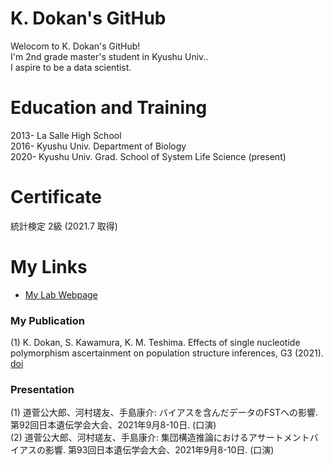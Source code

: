 # K. Dokan's GitHub

Welocom to K. Dokan's GitHub! <br>I'm 2nd grade master's student in Kyushu Univ..<br>I aspire to be a data scientist.

#  Education and Training
2013- La Salle High School <br>
2016- Kyushu Univ. Department of Biology <br>
2020- Kyushu Univ. Grad. School of System Life Science (present)

# Certificate
統計検定 2級 (2021.7 取得)

# My Links
- [My Lab Webpage](http://www.biology.kyushu-u.ac.jp/~kteshima/)<br> 

### My Publication
(1) K. Dokan, S. Kawamura, K. M. Teshima. Effects of single nucleotide polymorphism ascertainment on population structure inferences, G3 (2021). [doi](https://academic.oup.com/g3journal/advance-article/doi/10.1093/g3journal/jkab128/6237890)<br>

### Presentation
(1) 道菅公大郎、河村瑳友、手島康介: バイアスを含んだデータのFSTへの影響. 第92回日本遺伝学会大会、2021年9月8-10日. (口演)<br>
(2) 道菅公大郎、河村瑳友、手島康介: 集団構造推論におけるアサートメントバイアスの影響. 第93回日本遺伝学会大会、2021年9月8-10日. (口演)

<!--
**kdokan/kdokan** is a ✨ _special_ ✨ repository because its `README.md` (this file) appears on your GitHub profile.

Here are some ideas to get you started:

- 🔭 I’m currently working on ...
- 🌱 I’m currently learning ...
- 👯 I’m looking to collaborate on ...
- 🤔 I’m looking for help with ...
- 💬 Ask me about ...
- 📫 How to reach me: ...
- 😄 Pronouns: ...
- ⚡ Fun fact: ...
-->
